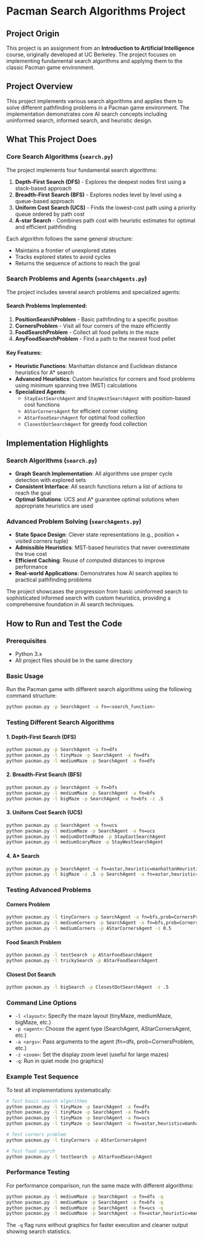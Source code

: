 # Pacman Search Algorithms Project

## Project Origin
This project is an assignment from an **Introduction to Artificial Intelligence** course, originally developed at UC Berkeley. The project focuses on implementing fundamental search algorithms and applying them to the classic Pacman game environment.

## Project Overview
This project implements various search algorithms and applies them to solve different pathfinding problems in a Pacman game environment. The implementation demonstrates core AI search concepts including uninformed search, informed search, and heuristic design.

## What This Project Does

### Core Search Algorithms (`search.py`)
The project implements four fundamental search algorithms:

1. **Depth-First Search (DFS)** - Explores the deepest nodes first using a stack-based approach
2. **Breadth-First Search (BFS)** - Explores nodes level by level using a queue-based approach
3. **Uniform Cost Search (UCS)** - Finds the lowest-cost path using a priority queue ordered by path cost
4. **A-star Search** - Combines path cost with heuristic estimates for optimal and efficient pathfinding

Each algorithm follows the same general structure:
- Maintains a frontier of unexplored states
- Tracks explored states to avoid cycles
- Returns the sequence of actions to reach the goal

### Search Problems and Agents (`searchAgents.py`)
The project includes several search problems and specialized agents:

#### Search Problems Implemented:
1. **PositionSearchProblem** - Basic pathfinding to a specific position
2. **CornersProblem** - Visit all four corners of the maze efficiently
3. **FoodSearchProblem** - Collect all food pellets in the maze
4. **AnyFoodSearchProblem** - Find a path to the nearest food pellet

#### Key Features:
- **Heuristic Functions**: Manhattan distance and Euclidean distance heuristics for A* search
- **Advanced Heuristics**: Custom heuristics for corners and food problems using minimum spanning tree (MST) calculations
- **Specialized Agents**:
  - `StayEastSearchAgent` and `StayWestSearchAgent` with position-based cost functions
  - `AStarCornersAgent` for efficient corner visiting
  - `AStarFoodSearchAgent` for optimal food collection
  - `ClosestDotSearchAgent` for greedy food collection

## Implementation Highlights

### Search Algorithms (`search.py`)
- **Graph Search Implementation**: All algorithms use proper cycle detection with explored sets
- **Consistent Interface**: All search functions return a list of actions to reach the goal
- **Optimal Solutions**: UCS and A* guarantee optimal solutions when appropriate heuristics are used

### Advanced Problem Solving (`searchAgents.py`)
- **State Space Design**: Clever state representations (e.g., position + visited corners tuple)
- **Admissible Heuristics**: MST-based heuristics that never overestimate the true cost
- **Efficient Caching**: Reuse of computed distances to improve performance
- **Real-world Applications**: Demonstrates how AI search applies to practical pathfinding problems

The project showcases the progression from basic uninformed search to sophisticated informed search with custom heuristics, providing a comprehensive foundation in AI search techniques.

## How to Run and Test the Code

### Prerequisites
- Python 3.x
- All project files should be in the same directory

### Basic Usage
Run the Pacman game with different search algorithms using the following command structure:
```bash
python pacman.py -p SearchAgent -a fn=<search_function>
```

### Testing Different Search Algorithms

#### 1. Depth-First Search (DFS)
```bash
python pacman.py -p SearchAgent -a fn=dfs
python pacman.py -l tinyMaze -p SearchAgent -a fn=dfs
python pacman.py -l mediumMaze -p SearchAgent -a fn=dfs
```

#### 2. Breadth-First Search (BFS)
```bash
python pacman.py -p SearchAgent -a fn=bfs
python pacman.py -l mediumMaze -p SearchAgent -a fn=bfs
python pacman.py -l bigMaze -p SearchAgent -a fn=bfs -z .5
```

#### 3. Uniform Cost Search (UCS)
```bash
python pacman.py -p SearchAgent -a fn=ucs
python pacman.py -l mediumMaze -p SearchAgent -a fn=ucs
python pacman.py -l mediumDottedMaze -p StayEastSearchAgent
python pacman.py -l mediumScaryMaze -p StayWestSearchAgent
```

#### 4. A* Search
```bash
python pacman.py -p SearchAgent -a fn=astar,heuristic=manhattanHeuristic
python pacman.py -l bigMaze -z .5 -p SearchAgent -a fn=astar,heuristic=manhattanHeuristic
```

### Testing Advanced Problems

#### Corners Problem
```bash
python pacman.py -l tinyCorners -p SearchAgent -a fn=bfs,prob=CornersProblem
python pacman.py -l mediumCorners -p SearchAgent -a fn=bfs,prob=CornersProblem
python pacman.py -l mediumCorners -p AStarCornersAgent -z 0.5
```

#### Food Search Problem
```bash
python pacman.py -l testSearch -p AStarFoodSearchAgent
python pacman.py -l trickySearch -p AStarFoodSearchAgent
```

#### Closest Dot Search
```bash
python pacman.py -l bigSearch -p ClosestDotSearchAgent -z .5
```

### Command Line Options
- `-l <layout>`: Specify the maze layout (tinyMaze, mediumMaze, bigMaze, etc.)
- `-p <agent>`: Choose the agent type (SearchAgent, AStarCornersAgent, etc.)
- `-a <args>`: Pass arguments to the agent (fn=dfs, prob=CornersProblem, etc.)
- `-z <zoom>`: Set the display zoom level (useful for large mazes)
- `-q`: Run in quiet mode (no graphics)

### Example Test Sequence
To test all implementations systematically:
```bash
# Test basic search algorithms
python pacman.py -l tinyMaze -p SearchAgent -a fn=dfs
python pacman.py -l tinyMaze -p SearchAgent -a fn=bfs
python pacman.py -l tinyMaze -p SearchAgent -a fn=ucs
python pacman.py -l tinyMaze -p SearchAgent -a fn=astar,heuristic=manhattanHeuristic

# Test corners problem
python pacman.py -l tinyCorners -p AStarCornersAgent

# Test food search
python pacman.py -l testSearch -p AStarFoodSearchAgent
```

### Performance Testing
For performance comparison, run the same maze with different algorithms:
```bash
python pacman.py -l mediumMaze -p SearchAgent -a fn=dfs -q
python pacman.py -l mediumMaze -p SearchAgent -a fn=bfs -q
python pacman.py -l mediumMaze -p SearchAgent -a fn=ucs -q
python pacman.py -l mediumMaze -p SearchAgent -a fn=astar,heuristic=manhattanHeuristic -q
```

The `-q` flag runs without graphics for faster execution and cleaner output showing search statistics.
